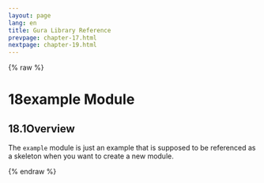 ```yaml
---
layout: page
lang: en
title: Gura Library Reference
prevpage: chapter-17.html
nextpage: chapter-19.html
---
```

{% raw %}
<h1><span class="caption-index-1">18</span><a name="anchor-18"></a>example Module</h1>
<h2><span class="caption-index-2">18.1</span><a name="anchor-18-1"></a>Overview</h2>
<p>
The <code>example</code> module is just an example that is supposed to be referenced as a skeleton when you want to create a new module.
</p>
<p />

{% endraw %}
